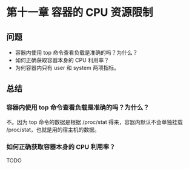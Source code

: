 # 第十一章 容器的 CPU 资源限制

## 问题

- 容器内使用 top 命令查看负载是准确的吗？为什么？
- 如何正确获取容器本身的 CPU 利用率？
- 为何容器内只有 user 和 system 两项指标。

## 总结

### 容器内使用 top 命令查看负载是准确的吗？为什么？

不。因为 top 命令的数据是根据 /proc/stat 得来，容器内默认不会单独挂载 /proc/stat，也就是用的宿主机的数据。

### 如何正确获取容器本身的 CPU 利用率？

TODO
